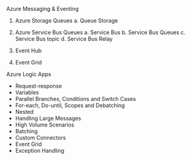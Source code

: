 Azure Messaging & Eventing

1. Azure Storage Queues
    a. Queue Storage

2. Azure Service Bus Queues
    a. Service Bus
    b. Service Bus Queues
    c. Service Bus topic
    d. Service Bus Relay

3. Event Hub

4. Event Grid


Azure Logic Apps
- Request-response
- Variables
- Parallel Branches, Conditions and Switch Cases
- For-each, Do-until, Scopes and Debatching
- Nested
- Handling Large Messages
- High Volume Scenarios
- Batching
- Custom Connectors
- Event Grid 
- Exception Handling
